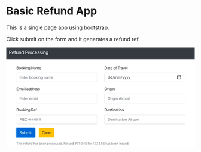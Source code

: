 # Basic Refund App

This is a single page app using bootstrap.

Click submit on the form and it generates a refund ref.

![](https://github.com/gerry-baird/refund/blob/master/img/screenshot.jpg)
